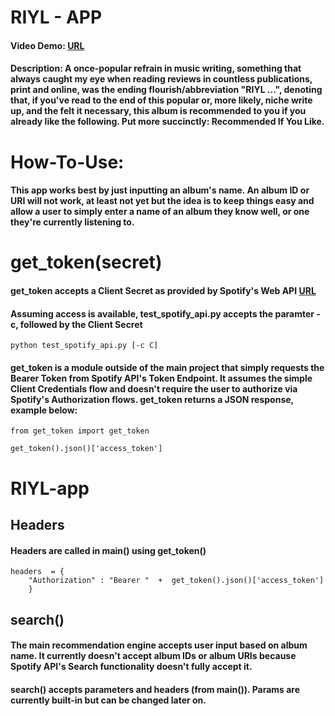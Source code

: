 # RIYL - APP

#### Video Demo: [URL](https://youtu.be/pRd3YKVqwAA)

#### Description: A once-popular refrain in music writing, something that always caught my eye when reading reviews in countless publications, print and online, was the ending flourish/abbreviation "RIYL ...", denoting that, if you've read to the end of this popular or, more likely, niche write up, and the felt it necessary, this album is recommended to you if you already like the following. Put more succinctly: Recommended If You Like.



# How-To-Use:

#### This app works best by just inputting an album's name. An album ID or URI will not work, at least not yet but the idea is to keep things easy and allow a user to simply enter a name of an album they know well, or one they're currently listening to.



# get_token(secret)
#### get_token accepts a Client Secret as provided by Spotify's Web API [URL](https://developer.spotify.com/dashboard/5e3b178d331d4a239bd30375ad348520/settings)
#### Assuming access is available, test_spotify_api.py accepts the paramter -c, followed by the Client Secret

    python test_spotify_api.py [-c C]

#### get_token is a module outside of the main project that simply requests the Bearer Token from Spotify API's Token Endpoint.  It assumes the simple Client Credentials flow and doesn't require the user to authorize via Spotify's Authorization flows.  get_token returns a JSON response, example below:

	from get_token import get_token

	get_token().json()['access_token']

# RIYL-app
## Headers
#### Headers are called in main() using get_token()
	headers  = {
		"Authorization" : "Bearer "  +  get_token().json()['access_token']
		}

## search()
#### The main recommendation engine accepts user input based on album name.  It currently doesn't accept album IDs or album URIs because Spotify API's Search functionality doesn't fully accept it.
#### search() accepts parameters and headers (from main()).  Params are currently built-in but can be changed later on.
